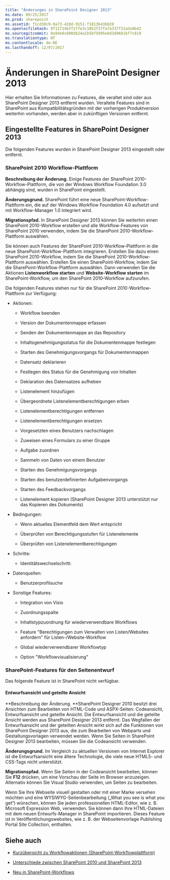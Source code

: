 ```yaml
---
title: "Änderungen in SharePoint Designer 2013"
ms.date: 09/25/2017
ms.prod: sharepoint
ms.assetid: f1cd30c9-9a73-428d-9151-f1813b43b020
ms.openlocfilehash: 9f11714bff2ffe3c1052f37fa7a337f31ada9b42
ms.sourcegitcommit: 0a94e0c600db24a1b5bf5895e6d3d9681bf7c810
ms.translationtype: HT
ms.contentlocale: de-DE
ms.lasthandoff: 12/07/2017
---
```

# <a name="whats-changed-in-sharepoint-designer-2013"></a>Änderungen in SharePoint Designer 2013
Hier erhalten Sie Informationen zu Features, die veraltet sind oder aus SharePoint Designer 2013 entfernt wurden. Veraltete Features sind in SharePoint aus Kompatibilitätsgründen mit der vorherigen Produktversion weiterhin vorhanden, werden aber in zukünftigen Versionen entfernt.
## <a name="discontinued-features-in-sharepoint-designer-2013"></a>Eingestellte Features in SharePoint Designer 2013
<a name="WhatsChangedSharePointDesigner2013_DiscontinuedFeatures"> </a>

Die folgenden Features wurden in SharePoint Designer 2013 eingestellt oder entfernt.
  
    
    

### <a name="sharepoint-2010-workflow-platform"></a>SharePoint 2010 Workflow-Plattform
<a name="WhatsChangedSharePointDesigner2013_WorkflowPlatform"> </a>

 **Beschreibung der Änderung.** Einige Features der SharePoint 2010-Workflow-Plattform, die von der Windows Workflow Foundation 3.0 abhängig sind, wurden in SharePoint eingestellt.
  
    
    
  **Änderungsgrund.** SharePoint führt eine neue SharePoint-Workflow-Plattform ein, die auf der Windows Workflow Foundation 4.0 aufsetzt und mit Workflow-Manager 1.0 integriert wird.
  
    
    
 **Migrationspfad.** In SharePoint Designer 2013 können Sie weiterhin einen SharePoint 2010-Workflow erstellen und alle Workflow-Features von SharePoint 2010 verwenden, indem Sie die SharePoint 2010-Workflow-Plattform auswählen.
  
    
    
Sie können auch Features der SharePoint 2010-Workflow-Plattform in die neue SharePoint-Workflow-Plattform integrieren. Erstellen Sie dazu einen SharePoint 2010-Workflow, indem Sie die SharePoint 2010-Workflow-Plattform auswählen. Erstellen Sie einen SharePoint-Workflow, indem Sie die SharePoint-Workflow-Plattform auswählen. Dann verwenden Sie die Aktionen **Listenworkflow starten** und **Website-Workflow starten** im SharePoint-Workflow, um den SharePoint 2010-Workflow aufzurufen.
  
    
    
Die folgenden Features stehen nur für die SharePoint 2010-Workflow-Plattform zur Verfügung:
  
    
    

- Aktionen:
    
  - Workflow beenden
    
  
  - Version der Dokumentenmappe erfassen
    
  
  - Senden der Dokumentenmappe an das Repository
    
  
  - Inhaltsgenehmigungsstatus für die Dokumentenmappe festlegen
    
  
  - Starten des Genehmigungsvorgangs für Dokumentenmappen
    
  
  - Datensatz deklarieren
    
  
  - Festlegen des Status für die Genehmigung von Inhalten
    
  
  - Deklaration des Datensatzes aufheben
    
  
  - Listenelement hinzufügen 
    
  
  - Übergeordnete Listenelementberechtigungen erben
    
  
  - Listenelementberechtigungen entfernen
    
  
  - Listenelementberechtigungen ersetzen
    
  
  - Vorgesetzten eines Benutzers nachschlagen
    
  
  - Zuweisen eines Formulars zu einer Gruppe
    
  
  - Aufgabe zuordnen
    
  
  - Sammeln von Daten von einem Benutzer
    
  
  - Starten des Genehmigungsvorgangs
    
  
  - Starten des benutzerdefinierten Aufgabenvorgangs
    
  
  - Starten des Feedbackvorgangs
    
  
  - Listenelement kopieren (SharePoint Designer 2013 unterstützt nur das Kopieren des Dokuments)
    
  
- Bedingungen:
    
  - Wenn aktuelles Elementfeld dem Wert entspricht
    
  
  - Überprüfen von Berechtigungsstufen für Listenelemente
    
  
  - Überprüfen von Listenelementberechtigungen
    
  
- Schritte:
    
  - Identitätswechselschritt:
    
  
- Datenquellen:
    
  - Benutzerprofilsuche
    
  
- Sonstige Features:
    
  - Integration von Visio
    
  
  - Zuordnungsspalte
    
  
  - Inhaltstypzuordnung für wiederverwendbare Workflows
    
  
  - Feature "Berechtigungen zum Verwalten von Listen/Websites anfordern" für Listen-/Website-Workflow
    
  
  - Global wiederverwendbarer Workflowtyp
    
  
  - Option "Workflowvisualisierung"
    
  

### <a name="sharepoint-page-design-features"></a>SharePoint-Features für den Seitenentwurf
<a name="WhatsChangedSharePointDesigner2013_PageDesignFeatures"> </a>

Das folgende Feature ist in SharePoint nicht verfügbar.
  
    
    

#### <a name="design-view-and-split-view"></a>Entwurfsansicht und geteilte Ansicht
<a name="WhatsChangedSharePointDesigner2013_DesignViewSplitView"> </a>

 **Beschreibung der Änderung. **SharePoint Designer 2010 besitzt drei Ansichten zum Bearbeiten von HTML-Code und ASPX-Seiten: Codeansicht, Entwurfsansicht und geteilte Ansicht. Die Entwurfsansicht und die geteilte Ansicht werden aus SharePoint Designer 2013 entfernt. Das Wegfallen der Entwurfsansicht und der geteilten Ansicht wirkt sich auf die Funktionen von SharePoint Designer 2013 aus, die zum Bearbeiten von Webparts und Gestaltungsvorlagen verwendet werden. Wenn Sie Seiten in SharePoint Designer 2013 bearbeiten, müssen Sie die Codeansicht verwenden.
  
    
    
 **Änderungsgrund.** Im Vergleich zu aktuellen Versionen von Internet Explorer ist die Entwurfsansicht eine ältere Technologie, die viele neue HTML5- und CSS-Tags nicht unterstützt.
  
    
    
 **Migrationspfad.** Wenn Sie Seiten in der Codeansicht bearbeiten, können Sie **F12** drücken, um eine Vorschau der Seite im Browser anzuzeigen. Alternativ können Sie Visual Studio verwenden, um Seiten zu bearbeiten.
  
    
    
Wenn Sie Ihre Webseite visuell gestalten oder mit einer Marke versehen möchten und eine WYSIWYG-Seitenbearbeitung („What you see is what you get“) wünschen, können Sie jeden professionellen HTML-Editor, wie z. B. Microsoft Expression Web, verwenden. Sie können dann Ihre HTML-Dateien mit dem neuen Entwurfs-Manager in SharePoint importieren. Dieses Feature ist in Veröffentlichungswebsites, wie z. B. der Webseitenvorlage Publishing Portal Site Collection, enthalten.
  
    
    

## <a name="see-also"></a>Siehe auch
<a name="WhatsChangedSharePointDesigner2013_AdditionalResources"> </a>


-  [Kurzübersicht zu Workflowaktionen (SharePoint-Workflowplattform)](workflow-actions-quick-reference-sharepoint-workflow-platform.md)
    
  
-  [Unterschiede zwischen SharePoint 2010 und SharePoint 2013](http://technet.microsoft.com/de-DE/library/ff607742%28v=office.15%29.aspx)
    
  
-  [Neu in SharePoint-Workflows](http://technet.microsoft.com/de-DE/library/jj219638%28v=office.15%29.aspx)
    
  

  
    
    

